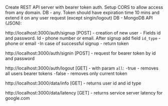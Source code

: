 Create REST API server with bearer token auth. Setup CORS to allow access from any domain. DB - any.
Token should have expiration time 10 mins and extend it on any user request (except singin/logout)
DB - MongoDB
API (JSON):

http://localhost:3000/auth/signup [POST] - creation of new user
⁃ Fields id and password. Id - phone number or email. After signup add field `id_type` - phone or email
⁃In case of successful signup - return token 

http://localhost:3000/auth/signin [POST] - request for bearer token by id and password 

http://localhost:3000/auth/logout [GET] - with param `all`: 
⁃true - removes all users bearer tokens
⁃false - removes only current token

http://localhost:3000/data/info [GET] - returns user id and id type

http://localhost:3000/data/latency [GET] - returns service server latency for google.com 
